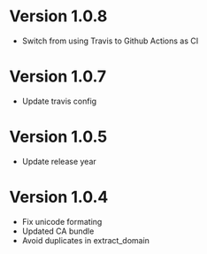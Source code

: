 # Version 1.0.8

* Switch from using Travis to Github Actions as CI

# Version 1.0.7

* Update travis config

# Version 1.0.5

* Update release year 

# Version 1.0.4

* Fix unicode formating
* Updated CA bundle
* Avoid duplicates in extract\_domain

